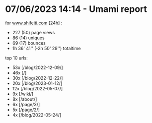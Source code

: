 # 07/06/2023 14:14 - Umami report
for www.shifeiti.com [24h] :

 - 227 (50) page views
 - 86 (14) uniques
 - 69 (17) bounces
 - 1h 36' 41'' (-2h 50' 29'') totaltime


top 10 urls:
 - 53x [/blog/2022-12-09/]
 - 46x [/]
 - 30x [/blog/2022-12-22/]
 - 20x [/blog/2023-01-12/]
 - 12x [/blog/2022-05-07/]
 - 9x [/wiki/]
 - 8x [/about/]
 - 6x [/page/3/]
 - 5x [/page/2/]
 - 4x [/blog/2022-05-24/]


